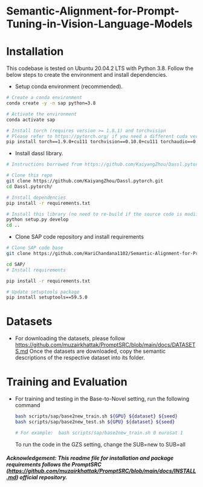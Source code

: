 # Semantic-Alignment-for-Prompt-Tuning-in-Vision-Language-Models

# Installation

This codebase is tested on Ubuntu 20.04.2 LTS with Python 3.8. Follow the below steps to create the environment and install dependencies.

* Setup conda environment (recommended).
```bash
# Create a conda environment
conda create -y -n sap python=3.8

# Activate the environment
conda activate sap

# Install torch (requires version >= 1.8.1) and torchvision
# Please refer to https://pytorch.org/ if you need a different cuda version
pip install torch==1.9.0+cu111 torchvision==0.10.0+cu111 torchaudio==0.9.0 -f https://download.pytorch.org/whl/torch_stable.html
```

* Install dassl library.
```bash
# Instructions borrowed from https://github.com/KaiyangZhou/Dassl.pytorch#installation

# Clone this repo
git clone https://github.com/KaiyangZhou/Dassl.pytorch.git
cd Dassl.pytorch/

# Install dependencies
pip install -r requirements.txt

# Install this library (no need to re-build if the source code is modified)
python setup.py develop
cd ..
```

* Clone SAP code repository and install requirements
```bash
# Clone SAP code base
git clone https://github.com/HariChandana1102/Semantic-Alignment-for-Prompt-Tuning-in-Vision-Language-Models.git

cd SAP/
# Install requirements

pip install -r requirements.txt

# Update setuptools package 
pip install setuptools==59.5.0
```
# Datasets
* For downloading the datasets, please follow https://github.com/muzairkhattak/PromptSRC/blob/main/docs/DATASETS.md
  Once the datasets are downloaded, copy the semantic descriptions of the respective dataset into its folder.

# Training and Evaluation
* For training and testing in the Base-to-Novel setting, run the following command
  ```bash
  bash scripts/sap/base2new_train.sh ${GPU} ${dataset} ${seed}
  bash scripts/sap/base2new_test.sh ${GPU} ${dataset} ${seed}

  # For example:  bash scripts/sap/base2new_train.sh 0 eurosat 1
  ```
  To run the code in the GZS setting, change the SUB=new to SUB=all

##### Acknowledgement: This readme file for installation and package requirements follows the PromptSRC (https://github.com/muzairkhattak/PromptSRC/blob/main/docs/INSTALL.md) official repository.

